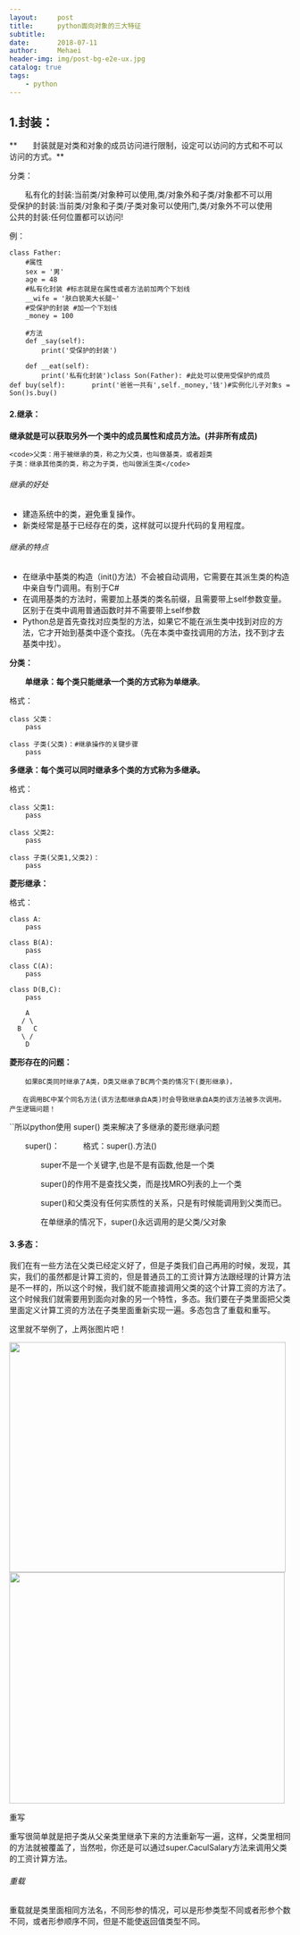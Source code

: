 ```yaml
---
layout:     post
title:      python面向对象的三大特征
subtitle:   
date:       2018-07-11
author:     Mehaei
header-img: img/post-bg-e2e-ux.jpg
catalog: true
tags:
    - python
---
```

## 1.封装：

**　　封装就是对类和对象的成员访问进行限制，设定可以访问的方式和不可以访问的方式。**

分类：

　　私有化的封装:当前类/对象种可以使用,类/对象外和子类/对象都不可以用　　受保护的封装:当前类/对象和子类/子类对象可以使用门,类/对象外不可以使用　　公共的封装:任何位置都可以访问!

例：

```
class Father:
    #属性
    sex = '男'
    age = 48
    #私有化封装 #标志就是在属性或者方法前加两个下划线
    __wife = '肤白貌美大长腿~'
    #受保护的封装 #加一个下划线
    _money = 100

    #方法
    def _say(self):
        print('受保护的封装')

    def __eat(self):
        print('私有化封装')class Son(Father): #此处可以使用受保护的成员　　def buy(self):　　　　print('爸爸一共有',self._money,'钱')#实例化儿子对象s = Son()s.buy()
```

#### 2.继承：

**继承就是可以获取另外一个类中的成员属性和成员方法。(并非所有成员)**

```
<code>父类：用于被继承的类，称之为父类，也叫做基类，或者超类
子类：继承其他类的类，称之为子类，也叫做派生类</code>
```

###### 继承的好处

- 建造系统中的类，避免重复操作。
- 新类经常是基于已经存在的类，这样就可以提升代码的复用程度。

###### 继承的特点

- 在继承中基类的构造（init()方法）不会被自动调用，它需要在其派生类的构造中亲自专门调用。有别于C#
- 在调用基类的方法时，需要加上基类的类名前缀，且需要带上self参数变量。区别于在类中调用普通函数时并不需要带上self参数
- Python总是首先查找对应类型的方法，如果它不能在派生类中找到对应的方法，它才开始到基类中逐个查找。（先在本类中查找调用的方法，找不到才去基类中找）。

**分类：**

　　**单继承：每个类只能继承一个类的方式称为单继承**。

格式：

```
class 父类：
    pass

class 子类(父类)：#继承操作的关键步骤
    pass
```

**多继承：每个类可以同时继承多个类的方式称为多继承。**

格式：

```
class 父类1:
    pass

class 父类2:
    pass

class 子类(父类1,父类2)：
    pass
```

**菱形继承：**

格式：

```
class A:
    pass

class B(A):
    pass

class C(A):
    pass

class D(B,C):
    pass

    A
   / \
  B   C
   \ /
    D
```

**菱形存在的问题：**

　　`如果BC类同时继承了A类，D类又继承了BC两个类的情况下(菱形继承)，　`

`　　在调用BC中某个同名方法(该方法都继承自A类)时会导致继承自A类的该方法被多次调用。产生逻辑问题！`

``所以python使用 super() 类来解决了多继承的菱形继承问题

　　super()：　　　格式：super().方法()

　　　　super不是一个关键字,也是不是有函数,他是一个类

　　　　super()的作用不是查找父类，而是找MRO列表的上一个类

　　　　super()和父类没有任何实质性的关系，只是有时候能调用到父类而已。

　　　　在单继承的情况下，super()永远调用的是父类/父对象

#### 3.多态：

我们在有一些方法在父类已经定义好了，但是子类我们自己再用的时候，发现，其实，我们的虽然都是计算工资的，但是普通员工的工资计算方法跟经理的计算方法是不一样的，所以这个时候，我们就不能直接调用父类的这个计算工资的方法了。这个时候我们就需要用到面向对象的另一个特性，多态。我们要在子类里面把父类里面定义计算工资的方法在子类里面重新实现一遍。多态包含了重载和重写。

这里就不举例了，上两张图片吧！

<img src="https://images2018.cnblogs.com/blog/1432315/201807/1432315-20180711215515181-1935466421.png" alt="" width="495" height="412" /><img src="https://images2018.cnblogs.com/blog/1432315/201807/1432315-20180711215524552-1349914063.png" alt="" width="493" height="414" />

重写

重写很简单就是把子类从父亲类里继承下来的方法重新写一遍，这样，父类里相同的方法就被覆盖了，当然啦，你还是可以通过super.CaculSalary方法来调用父类的工资计算方法。

###### 重载

重载就是类里面相同方法名，不同形参的情况，可以是形参类型不同或者形参个数不同，或者形参顺序不同，但是不能使返回值类型不同。
